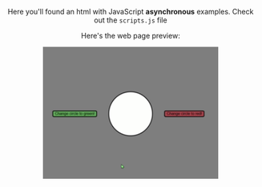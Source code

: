 <div align="center">

Here you'll found an html with JavaScript **asynchronous** examples. Check out the `scripts.js` file

Here's the web page preview:

<img src="assets/preview.gif" width="350"/>

</div>